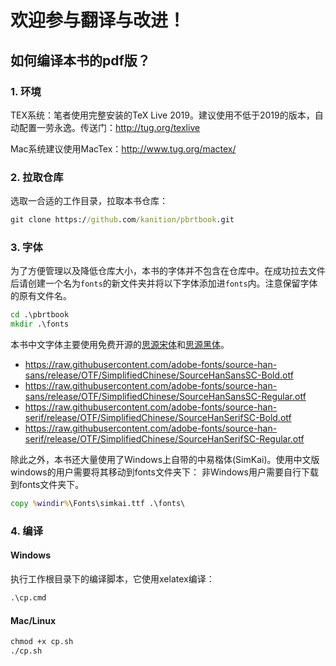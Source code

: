 # 欢迎参与翻译与改进！

## 如何编译本书的pdf版？
### 1. 环境
TEX系统：笔者使用完整安装的TeX Live 2019。建议使用不低于2019的版本，自动配置一劳永逸。传送门：http://tug.org/texlive

Mac系统建议使用MacTex：http://www.tug.org/mactex/

### 2. 拉取仓库
选取一合适的工作目录，拉取本书仓库：
```cmd
git clone https://github.com/kanition/pbrtbook.git
```
### 3. 字体
为了方便管理以及降低仓库大小，本书的字体并不包含在仓库中。在成功拉去文件后请创建一个名为`fonts`的新文件夹并将以下字体添加进`fonts`内。注意保留字体的原有文件名。

```cmd
cd .\pbrtbook
mkdir .\fonts
```
本书中文字体主要使用免费开源的[思源宋体](https://github.com/adobe-fonts/source-han-serif)和[思源黑体](https://github.com/adobe-fonts/source-han-sans)。

- https://raw.githubusercontent.com/adobe-fonts/source-han-sans/release/OTF/SimplifiedChinese/SourceHanSansSC-Bold.otf
- https://raw.githubusercontent.com/adobe-fonts/source-han-sans/release/OTF/SimplifiedChinese/SourceHanSansSC-Regular.otf
- https://raw.githubusercontent.com/adobe-fonts/source-han-serif/release/OTF/SimplifiedChinese/SourceHanSerifSC-Bold.otf
- https://raw.githubusercontent.com/adobe-fonts/source-han-serif/release/OTF/SimplifiedChinese/SourceHanSerifSC-Regular.otf


除此之外，本书还大量使用了Windows上自带的中易楷体(SimKai)。使用中文版windows的用户需要将其移动到fonts文件夹下：
非Windows用户需要自行下载到fonts文件夹下。

```cmd
copy %windir%\Fonts\simkai.ttf .\fonts\
```

### 4. 编译

#### Windows

执行工作根目录下的编译脚本，它使用xelatex编译：
```cmd
.\cp.cmd
```

#### Mac/Linux
```cmd
chmod +x cp.sh
./cp.sh
```
